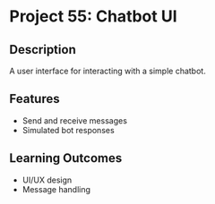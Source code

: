 # Project 55: Chatbot UI

## Description
A user interface for interacting with a simple chatbot.

## Features
- Send and receive messages
- Simulated bot responses

## Learning Outcomes
- UI/UX design
- Message handling
